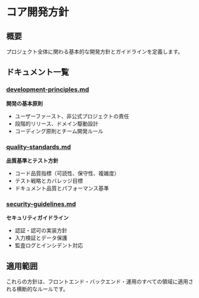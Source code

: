 # コア開発方針

## 概要
プロジェクト全体に関わる基本的な開発方針とガイドラインを定義します。

## ドキュメント一覧

### [development-principles.md](development-principles.md)
**開発の基本原則**
- ユーザーファースト、非公式プロジェクトの責任
- 段階的リリース、ドメイン駆動設計
- コーディング原則とチーム開発ルール

### [quality-standards.md](quality-standards.md)
**品質基準とテスト方針**
- コード品質指標（可読性、保守性、複雑度）
- テスト戦略とカバレッジ目標
- ドキュメント品質とパフォーマンス基準

### [security-guidelines.md](security-guidelines.md)
**セキュリティガイドライン**
- 認証・認可の実装方針
- 入力検証とデータ保護
- 監査ログとインシデント対応

## 適用範囲
これらの方針は、フロントエンド・バックエンド・運用のすべての領域に適用される横断的なルールです。